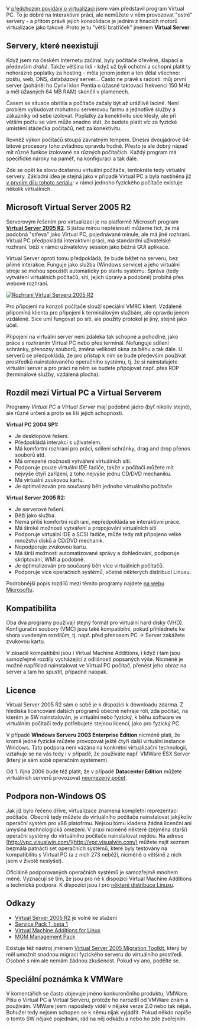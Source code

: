 <!-- dcterms:identifier = aspnetcz#110 -->
<!-- dcterms:title = Virtualizace: Virtual Server 2005 R2 -->
<!-- dcterms:abstract = V předchozím povídání o virtualizaci jsem vám představil program Virtual PC. To je dobré na interaktivní práci, ale nemůžete v něm provozovat "ostré" servery - a přitom právě jejich konsolidace je jedním z hnacích motorů virtualizace jako takové. Proto je tu "větší bratříček" jménem Virtual Server. -->
<!-- np9:categoryId = 6 -->
<!-- x4w:category = Akce a události -->
<!-- np9:authorId = 1 -->
<!-- np9:authorEmail = michal.valasek@altairis.cz -->
<!-- dcterms:creator = Michal Altair Valášek -->
<!-- np9:serialId = 1 -->
<!-- x4w:serial = Virtualizace -->
<!-- dcterms:created = 2006-08-25T17:31:25.503+02:00 -->
<!-- dcterms:dateAccepted = 2006-08-25T17:31:25.503+02:00 -->

V [předchozím povídání o virtualizaci](https://www.aspnet.cz/Articles/104-virtualizace-virtual-pc-2004.aspx) jsem vám představil program Virtual PC. To je dobré na interaktivní práci, ale nemůžete v něm provozovat "ostré" servery - a přitom právě jejich konsolidace je jedním z hnacích motorů virtualizace jako takové. Proto je tu "větší bratříček" jménem **Virtual Server**.

## Servery, které neexistují

Když jsem na českém Internetu začínal, byly počítače dřevěné, šlapací a především *drahé*. Takže většina lidí - když už byli ochotni a schopni platit ty nehorázné poplatky za hosting - měla jenom jeden a ten dělal všechno: poštu, web, DNS, databázový server... Často ne právě s radostí: můj první server (poháněl ho Cyrixí klon Pentia o úžasné taktovací frekvenci 150 MHz a měl úžasných 64 MB RAM) skončil v plamenech.

Časem se situace obrítila a počítače začaly být až urážlivě laciné. Není problém vybudovat mohutnou serverovou farmu a jednotlivé služby a zákazníky od sebe izolovat. Poplatky za konektivitu sice klesly, ale při větším počtu se vám může snadno stát, že budete platit víc za fyzické umístění stádečka počítačů, než za konektivitu.

Rovněž výkon počítačů stoupá závratným tempem. Dnešní dvoujádrové 64-bitové procesory toho zvládnou opravdu hodně. Přesto je ale dobrý nápad mít různé funkce izolované na různých počítačích. Každý program má specifické nároky na paměť, na konfiguraci a tak dále.

Zde se opět ke slovu dostanou virtuální počítače, tentokráte tedy virtuální servery. Základní idea je stejná jako v případě Virtual PC a byla nastíněna již [v prvním dílu tohoto seriálu](https://www.aspnet.cz/Articles/103-virtualizace-uvod.aspx): v rámci jednoho fyzického počítače existuje několik virtuálních.

## Microsoft Virtual Server 2005 R2

Serverovým řešením pro virtualizaci je na platformě Microsoft program **[Virtual Server 2005 R2](http://www.microsoft.com/windowsserversystem/virtualserver/software/default.mspx)**. S jistou mírou nepřesnosti můžeme říct, že má podobná "střeva" jako Virtual PC, pojednávané minule, ale má jiné rozhraní. Virtual PC předpokládá interaktivní práci, má standardní uživatelské rozhraní, běží v rámci uživatelovy session jako běžná GUI aplikace. 

Virtual Server oproti tomu předpokládá, že bude běžet na serveru, bez přímé interakce. Funguje jako služba (Windows service) a jeho virtuální stroje se mohou spouštět automaticky po startu systému. Správa (tedy vytváření virtuálních počítačů, sítí, jejich úpravy a podobně) probíhá přes webové rozhraní.

[![Rozhraní Virtual Serveru 2005 R2](https://www.cdn.altairis.cz/Blog/2006/20060825-virtualserver-lq.gif) ](https://www.cdn.altairis.cz/Blog/2006/20060825-virtualserver-hq.png)

Pro připojení na konzoli počítače slouží speciální VMRC klient. Vzdáleně připomíná klienta pro připojení k terminálovým službám, ale opravdu jenom vzdáleně. Sice umí fungovat po síti, ale použitý protokol je jiný, stejně jako účel.

Připojení na virtuální server není zdaleka tak schopné a pohodlné, jako práce s rozhraním Virtual PC nebo přes terminál. Nefunguje sdílení schránky, přenozsy souborů, změna velikosti okna za běhu a tak dále. U serverů se předpokládá, že pro přístup k nim se bude především používat prostředků nainstalovaného operačního systému, tj. že si nainstalujete virtuální server a pro práci na něm se budete připojovat např. přes RDP (terminálové služby, vzdálená plocha).

## Rozdíl mezi Virtual PC a Virtual Serverem

Programy *Virtual PC* a *Virtual Server* mají podobné jádro (byť nikoliv stejné), ale různé určení a proto se liší jejich schopnosti.

**Virtual PC 2004 SP1:** 

*   Je desktopové řešení.
*   Předpokládá interakci s uživatelem.
*   Má komfortní rozhraní pro práci, sdílení schránky, drag and drop přenos souborů atd.
*   Má omezené možnosti vytváření virtuálních sítí.
*   Podporuje pouze virtuální IDE řadiče, takže v počítači můžete mít nejvýše čtyři zařízení, z toho nejvýše jednu CD/DVD mechaniku.
*   Má virtuální zvukovou kartu.
*   Je optimalizován pro současný běh jednoho virtuálního počítače.

**Virtual Server 2005 R2:** 

*   Je serverové řešení.
*   Běží jako služba.
*   Nemá příliš komfortní rozhraní, nepředpokládá se interaktivní práce.
*   Má široké možnosti vytváření a propojování virtuálních sítí.
*   Podporuje virtuální IDE a SCSI řadiče, může tedy mít připojeno velké množství disků a CD/DVD mechanik.
*   Nepodporuje zvukovou kartu.
*   Má širší možnosti automatizované správy a dohledování, podporuje skriptování, WMI a podobně.
*   Je optimalizován pro současný běh více virtuálních počítačů.
*   Podporuje více operačních systémů, včetně některých distribucí Linuxu.

Podrobnější popis rozdílů mezi těmito programy najdete [na webu Microsoftu](http://www.microsoft.com/windowsserversystem/virtualserver/techinfo/vsvsvpc.mspx).

## Kompatibilita

Oba dva programy používají stejný formát pro virtuální hard disky (VHD). Konfigurační soubory (VMC) jsou také kompatibilní, pokud přihlédnete ke shora uvedeným rozdílům, tj. např. před přenosem PC -> Server zakážete zvukovou kartu.

V zásadě kompatibilní jsou i Virtual Machine Additions, i když i tam jsou samozřejmě rozdíly vycházející z odlišností popsaných výše. Nicméně je možné například nainstalovat ve Virtual PC počítač, přenést jeho obraz na server a tam ho spustit, případně naopak.

## Licence

Virtual Server 2005 R2 sám o sobě je k dispozici k downloadu zdarma. Z hlediska licencování dalších programů obecně nehraje roli, zda počítač, na kterém je SW nainstalován, je virtuální nebo fyzický, k běhu software ve virtuálním počítači tedy potřebujete stejnou licenci, jako pro fyzický PC.

V případě **Windows Serveru 2003 Enterprise Edition** nicméně platí, že kromě jedné fyzické můžete provozovat ještě čtyři další virtuální instance Windows. Tato podpora není vázána na konkrétní virtualizační technologii, vztahuje se na vás tedy i v případě, že používáte např. VMWare ESX Server (který je sám sobě operačním systémem).

Od 1. října 2006 bude též platit, že v případě **Datacenter Edition** můžete virtuálních serverů provozovat [neomezený počet](http://www.microsoft.com/windowsserver2003/evaluation/news/bulletins/datacenterhighavail.mspx).

## Podpora non-Windows OS

Jak již bylo řečeno dříve, virtualizace znamená kompletní reprezentaci počítače. Obecně tedy můžete do virtuálního počítače nainstalovat jakýkoliv operační systém pro x86 platofrmu. Nejsou tomu kladena žádná licenční ani úmyslná technologická omezení. V praxi nicméně některé (zejména starší) operační systémy do virtuálního počítače nainstalovat nejdou. Na adrese [http://vpc.visualwin.com/](http://vpc.visualwin.com/) můžete najít seznam bezmála patnácti set operačních systémů, které byly testovány na kompatibilitu s Virtual PC (a z nich 273 neběží, nicméně o většině z nich jsem v životě neslyšel).

Oficiálně podporovaných operačních systémů je samozřejmě mnohem méně. Vyznačují se tím, že jsou pro ně k dispozici Virtual Machine Additions a technická podpora. K dispozici jsou i pro [některé distribuce Linuxu](http://www.microsoft.com/windowsserversystem/virtualserver/evaluation/linuxguestsupport/default.mspx).

## Odkazy

*   [Virtual Server 2005 R2](http://www.microsoft.com/windowsserversystem/virtualserver/software/default.mspx) je volně ke stažení
*   [Service Pack 1, beta 1](http://www.microsoft.com/windowsserversystem/virtualserver/downloads/servicepack.mspx)
*   [Virtual Machine Additions for Linux](http://www.microsoft.com/windowsserversystem/virtualserver/evaluation/linuxguestsupport/default.mspx)
*   [MOM Management Pack](http://www.microsoft.com/downloads/details.aspx?FamilyId=BF21F798-9B10-40DC-BCDD-4A8358CCE94D)

Existuje též nástroj jménem [Virtual Server 2005 Migration Toolkit](http://www.microsoft.com/windowsserversystem/virtualserver/evaluation/vsmt.mspx), který by měl umožnit snadnou migraci fyzického serveru do virtuálního prostředí. Osobně s ním ale nemám žádnou zkušenost. Pokud vy ano, podělte se.

## Speciální poznámka k VMWare

V komentářích se často objevuje jméno konkurenčního produktu, VMWare. Píšu o Virtual PC a Virtual Serveru, protože ho narozdíl od VMWare znám a používám. VMWare jsem naposledy viděl v nějaké verze 2.0 nebo tak nějak. Bohužel tedy nejsem schopen se k němu nijak vyjádřit. Pokud někdo napíše o tomto SW nějaké pojednání, rád na něj odkážu a nebo ho zde zveřejním.